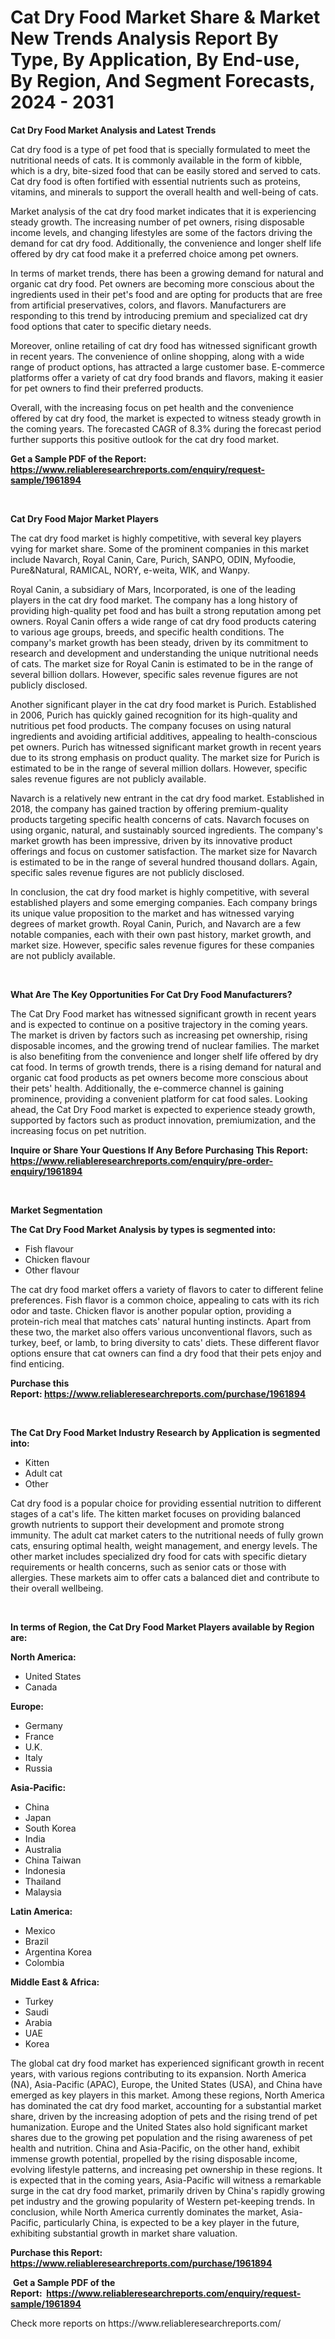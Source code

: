 <p><h1>Cat Dry Food Market Share & Market New Trends Analysis Report By Type, By Application, By End-use, By Region, And Segment Forecasts, 2024 - 2031</h1></p><p><strong>Cat Dry Food Market Analysis and Latest Trends</strong></p>
<p><p>Cat dry food is a type of pet food that is specially formulated to meet the nutritional needs of cats. It is commonly available in the form of kibble, which is a dry, bite-sized food that can be easily stored and served to cats. Cat dry food is often fortified with essential nutrients such as proteins, vitamins, and minerals to support the overall health and well-being of cats.</p><p>Market analysis of the cat dry food market indicates that it is experiencing steady growth. The increasing number of pet owners, rising disposable income levels, and changing lifestyles are some of the factors driving the demand for cat dry food. Additionally, the convenience and longer shelf life offered by dry cat food make it a preferred choice among pet owners.</p><p>In terms of market trends, there has been a growing demand for natural and organic cat dry food. Pet owners are becoming more conscious about the ingredients used in their pet's food and are opting for products that are free from artificial preservatives, colors, and flavors. Manufacturers are responding to this trend by introducing premium and specialized cat dry food options that cater to specific dietary needs.</p><p>Moreover, online retailing of cat dry food has witnessed significant growth in recent years. The convenience of online shopping, along with a wide range of product options, has attracted a large customer base. E-commerce platforms offer a variety of cat dry food brands and flavors, making it easier for pet owners to find their preferred products.</p><p>Overall, with the increasing focus on pet health and the convenience offered by cat dry food, the market is expected to witness steady growth in the coming years. The forecasted CAGR of 8.3% during the forecast period further supports this positive outlook for the cat dry food market.</p></p>
<p><strong>Get a Sample PDF of the Report:&nbsp; <a href="https://www.reliableresearchreports.com/enquiry/request-sample/1961894">https://www.reliableresearchreports.com/enquiry/request-sample/1961894</a></strong></p>
<p>&nbsp;</p>
<p><strong>Cat Dry Food Major Market Players</strong></p>
<p><p>The cat dry food market is highly competitive, with several key players vying for market share. Some of the prominent companies in this market include Navarch, Royal Canin, Care, Purich, SANPO, ODIN, Myfoodie, Pure&Natural, RAMICAL, NORY, e-weita, WIK, and Wanpy.</p><p>Royal Canin, a subsidiary of Mars, Incorporated, is one of the leading players in the cat dry food market. The company has a long history of providing high-quality pet food and has built a strong reputation among pet owners. Royal Canin offers a wide range of cat dry food products catering to various age groups, breeds, and specific health conditions. The company's market growth has been steady, driven by its commitment to research and development and understanding the unique nutritional needs of cats. The market size for Royal Canin is estimated to be in the range of several billion dollars. However, specific sales revenue figures are not publicly disclosed.</p><p>Another significant player in the cat dry food market is Purich. Established in 2006, Purich has quickly gained recognition for its high-quality and nutritious pet food products. The company focuses on using natural ingredients and avoiding artificial additives, appealing to health-conscious pet owners. Purich has witnessed significant market growth in recent years due to its strong emphasis on product quality. The market size for Purich is estimated to be in the range of several million dollars. However, specific sales revenue figures are not publicly available.</p><p>Navarch is a relatively new entrant in the cat dry food market. Established in 2018, the company has gained traction by offering premium-quality products targeting specific health concerns of cats. Navarch focuses on using organic, natural, and sustainably sourced ingredients. The company's market growth has been impressive, driven by its innovative product offerings and focus on customer satisfaction. The market size for Navarch is estimated to be in the range of several hundred thousand dollars. Again, specific sales revenue figures are not publicly disclosed.</p><p>In conclusion, the cat dry food market is highly competitive, with several established players and some emerging companies. Each company brings its unique value proposition to the market and has witnessed varying degrees of market growth. Royal Canin, Purich, and Navarch are a few notable companies, each with their own past history, market growth, and market size. However, specific sales revenue figures for these companies are not publicly available.</p></p>
<p>&nbsp;</p>
<p><strong>What Are The Key Opportunities For Cat Dry Food Manufacturers?</strong></p>
<p><p>The Cat Dry Food market has witnessed significant growth in recent years and is expected to continue on a positive trajectory in the coming years. The market is driven by factors such as increasing pet ownership, rising disposable incomes, and the growing trend of nuclear families. The market is also benefiting from the convenience and longer shelf life offered by dry cat food. In terms of growth trends, there is a rising demand for natural and organic cat food products as pet owners become more conscious about their pets' health. Additionally, the e-commerce channel is gaining prominence, providing a convenient platform for cat food sales. Looking ahead, the Cat Dry Food market is expected to experience steady growth, supported by factors such as product innovation, premiumization, and the increasing focus on pet nutrition.</p></p>
<p><strong>Inquire or Share Your Questions If Any Before Purchasing This Report: <a href="https://www.reliableresearchreports.com/enquiry/pre-order-enquiry/1961894">https://www.reliableresearchreports.com/enquiry/pre-order-enquiry/1961894</a></strong></p>
<p>&nbsp;</p>
<p><strong>Market Segmentation</strong></p>
<p><strong>The Cat Dry Food Market Analysis by types is segmented into:</strong></p>
<p><ul><li>Fish flavour</li><li>Chicken flavour</li><li>Other flavour</li></ul></p>
<p><p>The cat dry food market offers a variety of flavors to cater to different feline preferences. Fish flavor is a common choice, appealing to cats with its rich odor and taste. Chicken flavor is another popular option, providing a protein-rich meal that matches cats' natural hunting instincts. Apart from these two, the market also offers various unconventional flavors, such as turkey, beef, or lamb, to bring diversity to cats' diets. These different flavor options ensure that cat owners can find a dry food that their pets enjoy and find enticing.</p></p>
<p><strong>Purchase this Report:&nbsp;<a href="https://www.reliableresearchreports.com/purchase/1961894">https://www.reliableresearchreports.com/purchase/1961894</a></strong></p>
<p>&nbsp;</p>
<p><strong>The Cat Dry Food Market Industry Research by Application is segmented into:</strong></p>
<p><ul><li>Kitten</li><li>Adult cat</li><li>Other</li></ul></p>
<p><p>Cat dry food is a popular choice for providing essential nutrition to different stages of a cat's life. The kitten market focuses on providing balanced growth nutrients to support their development and promote strong immunity. The adult cat market caters to the nutritional needs of fully grown cats, ensuring optimal health, weight management, and energy levels. The other market includes specialized dry food for cats with specific dietary requirements or health concerns, such as senior cats or those with allergies. These markets aim to offer cats a balanced diet and contribute to their overall wellbeing.</p></p>
<p>&nbsp;</p>
<p><strong>In terms of Region, the Cat Dry Food Market Players available by Region are:</strong></p>
<p>
    <p> <strong> North America: </strong>
        <ul>
            <li>United States</li>
            <li>Canada</li>
        </ul>
        </p> 
    <p> <strong> Europe: </strong>
        <ul>
            <li>Germany</li>
            <li>France</li>
            <li>U.K.</li>
            <li>Italy</li>
            <li>Russia</li>
        </ul>
        </p> 
    <p> <strong> Asia-Pacific: </strong>
        <ul>
            <li>China</li>
            <li>Japan</li>
            <li>South Korea</li>
            <li>India</li>
            <li>Australia</li>
            <li>China Taiwan</li>
            <li>Indonesia</li>
            <li>Thailand</li>
            <li>Malaysia</li>
        </ul>
        </p> 
    <p> <strong> Latin America: </strong>
        <ul>
            <li>Mexico</li>
            <li>Brazil</li>
            <li>Argentina Korea</li>
            <li>Colombia</li>
        </ul>
        </p> 
    <p> <strong> Middle East & Africa: </strong>
        <ul>
            <li>Turkey</li>
            <li>Saudi</li>
            <li>Arabia</li>
            <li>UAE</li>
            <li>Korea</li>
        </ul>
    </p>
    </p>
<p><p>The global cat dry food market has experienced significant growth in recent years, with various regions contributing to its expansion. North America (NA), Asia-Pacific (APAC), Europe, the United States (USA), and China have emerged as key players in this market. Among these regions, North America has dominated the cat dry food market, accounting for a substantial market share, driven by the increasing adoption of pets and the rising trend of pet humanization. Europe and the United States also hold significant market shares due to the growing pet population and the rising awareness of pet health and nutrition. China and Asia-Pacific, on the other hand, exhibit immense growth potential, propelled by the rising disposable income, evolving lifestyle patterns, and increasing pet ownership in these regions. It is expected that in the coming years, Asia-Pacific will witness a remarkable surge in the cat dry food market, primarily driven by China's rapidly growing pet industry and the growing popularity of Western pet-keeping trends. In conclusion, while North America currently dominates the market, Asia-Pacific, particularly China, is expected to be a key player in the future, exhibiting substantial growth in market share valuation.</p></p>
<p><strong>Purchase this Report: <a href="https://www.reliableresearchreports.com/purchase/1961894">https://www.reliableresearchreports.com/purchase/1961894</a></strong></p>
<p>&nbsp;<strong>Get a Sample PDF of the Report:&nbsp;&nbsp;<a href="https://www.reliableresearchreports.com/enquiry/request-sample/1961894">https://www.reliableresearchreports.com/enquiry/request-sample/1961894</a></strong></p>
<p><strong></strong></p>
<p>Check more reports on https://www.reliableresearchreports.com/</p>